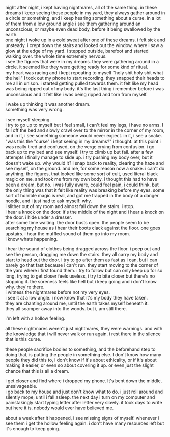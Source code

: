night after night, i kept having nightmares, all of the same thing. in these dreams i keep seeing these people in my yard, they always gather  around in a circle or something, and i keep hearing something about a curse. in a lot of them from a low ground angle i see them gathering around an unconscious, or maybe even dead body, before it being swallowed by the earth.  
one night i woke up in a cold sweat after one of these dreams. i felt sick and unsteady. i crept down the stairs and looked out the window, where i saw a glow at the edge of my yard. i stepped outside, barefoot and started walking over. the whole time extremely nervous.  
i see the figures that were in my dreams. they were gathering around in a circle. it seemed like they were getting ready for some kind of ritual.  
 my heart was racing and i kept repeating to myself "holy shit holy shit what the hell" I took out my phone to start recording. they snapped their heads to me all in unison. i started getting pulled towards them. it felt like my head was being ripped out of my body. it's the last thing i remember before i was unconscious and it felt like i was being ripped and torn from myself.  
   
 i wake up thinking it was another dream.  
 something was very wrong.  
   
 i see myself sleeping.  
 i try to go up to myself but i feel small, i can't feel my legs, i have no arms. I fall off the bed and slowly crawl over to the mirror in the corner of my room, and in it, i see something someone would never expect. in it, i see a snake. "was this the "curse" i kept seeing in my dreams?" i thought. at this point i was really tired and confused, on the verge crying from confusion. i go back up to my bed and see myself. i try to climb up but fail. after a few attempts i finally manage to slide up. i try pushing my body over, but it doesn't wake up. why would it? i snap back to reality, clearing the haze and see myself, on the ground. and me, for some reason now a snake. i can't do anything; the figures, that looked like some sort of cult, used literal black magic on me, and took me from my own body. i thought this had to have been a dream, but no. i was fully aware, could feel pain, i could think. but the only thing was that it felt like reality was breaking before my eyes. some sort of horrible magic is real, and got me trapped in the body of a danger noodle, and i just had to ask myself: why.  
 i slither out of my room and almost fall down the stairs. i stop.  
 i hear a knock on the door. it's the middle of the night and i hear a knock on the door. i hide under a dresser.  
 after some time waiting. the door busts open. the people seem to be searching my house as i hear their boots clack against the floor. one goes upstairs. i hear the muffled sound of them go into my room.  
 i know whats happening.  
   
 i hear the sound of clothes being dragged across the floor. i peep out and see the person, dragging me down the stairs. they all carry my body and start to head out the door. i try to go after them as fast as i can, but i can barely go that fast because i can't run. they start moving to the corner of the yard where i first found them. i try to follow but can only keep up for so long, trying to get closer feels useless, i try to bite closer but there's no stopping it. the soreness feels like hell but i keep going and i don't know why. they're there.  
 i witness the nightmares before not my very eyes.  
 i see it at a low angle. i now know that it's my body they have taken.  
 they are chanting around me, until the earth takes myself beneath it.  
 they all scamper away into the woods. but i, am still there.   
   
 i'm left with a hollow feeling.  
   
 all these nightmares weren't just nightmares, they were warnings. and with the knowledge that i will never walk or run again. i rest there in the silence that is this curse. 

these people sacrifice bodies to something, and the beforehand step to doing that, is putting the people in something else. I don't know how many people they did this to, i don't know if it's about ethicality, or if it's about making it easier, or even so about covering it up. or even just the slight chance that this is all a dream.  


 i get closer and find where i dropped my phone. It's  bent down the middle, unsalvageable.   
 i go back to my house and just don't know what to do. i just roll around and silently mope, until i fall asleep. the next day i turn on my computer and painstakingly start typing letter after letter very slowly. it took days to write but here it is. nobody would ever have believed me.  
   
 about a week after it happened, i see missing signs of myself. whenever i see them i get the hollow feeling again. i don't have many resources left but it's enough to keep going.